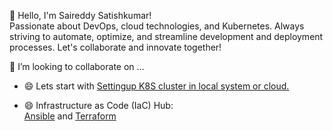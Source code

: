 👋 Hello, I'm Saireddy Satishkumar!  
Passionate about DevOps, cloud technologies, and Kubernetes. Always striving to automate, optimize, and streamline development and deployment processes. Let's collaborate and innovate together!

👯 I’m looking to collaborate on ...

- 😄 Lets start with
[Settingup K8S cluster in local system or cloud.](https://github.com/saireddysatishkumar/K8S)

- 😄 Infrastructure as Code (IaC) Hub:  
[Ansible](https://github.com/saireddysatishkumar/Ansible) and [Terraform](https://github.com/saireddysatishkumar/Terraform)  

<!--
**saireddysatishkumar/saireddysatishkumar** is a ✨ _special_ ✨ repository because its `README.md` (this file) appears on your GitHub profile.

Here are some ideas to get you started:

- 🔭 I’m currently working on ...
- 🌱 I’m currently learning ...

- 🤔 I’m looking for help with ...
- 💬 Ask me about ...
- 📫 How to reach me: ...
- 😄 Pronouns: ...
- ⚡ Fun fact: ...
-->
